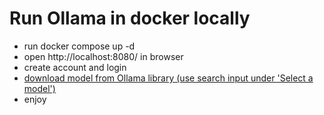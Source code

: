 # Run Ollama in docker locally
- run docker compose up -d
- open http://localhost:8080/ in browser
- create account and login
- [download model from Ollama library (use search input under 'Select a model')](https://ollama.com/library)
- enjoy